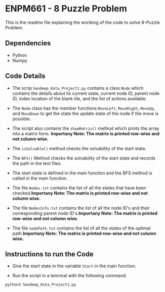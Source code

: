 # ENPM661 - 8 Puzzle Problem

This is the readme file explaining the woriking of the code to solve 8-Puzzle Problem.

## Dependencies
- Python
- Numpy

## Code Details
- The scrip `Sandeep_Kota_Project1.py` contains a class `Node` which contains the details about its current state, current node ID, parent node ID, index location of the blank tile, and the list of actions available.

- The `Node` class has the member functions `MoveLeft`, `MoveRight`, `MoveUp`, and `MoveDown` to get the state the update state of the node if the move is possible.

- The script also contains the `showMatrix()` method which prints the array into a matrix form. **Importany Note: The matrix is printed row-wise and not column wise.**

- The `isSolvable()` method checks the solvability of the start state.

- The `BFS()` Method checks the solvability of the start state and records the path in the text files.

-  The start state is defined in the main function and the BFS method is called in the main function.

- The file `Nodes.txt` contains the list of all the states that have been checked.**Importany Note: The matrix is printed row-wise and not column wise.**
- The file `NodesInfo.txt` contains the list of all the node ID's and their corresponding parent node ID's.**Importany Note: The matrix is printed row-wise and not column wise.**
- The file `nodePath.txt` contains the list of all the states of the optimal path.**Importany Note: The matrix is printed row-wise and not column wise.**


## Instructions to run the Code
- Give the start state in the variable `Start` in the main function.

- Run the script in a temrinal with the following command.
```
python3 Sandeep_Kota_Project1.py
```
